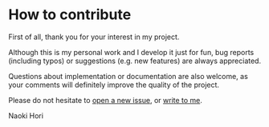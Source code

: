 # How to contribute

First of all, thank you for your interest in my project.

Although this is my personal work and I develop it just for fun, bug reports (including typos) or suggestions (e.g. new features) are always appreciated.

Questions about implementation or documentation are also welcome, as your comments will definitely improve the quality of the project.

Please do not hesitate to [open a new issue](https://github.com/NaokiHori/SimpleNpyIO/issues/new), or [write to me](https://github.com/NaokiHori).

Naoki Hori
